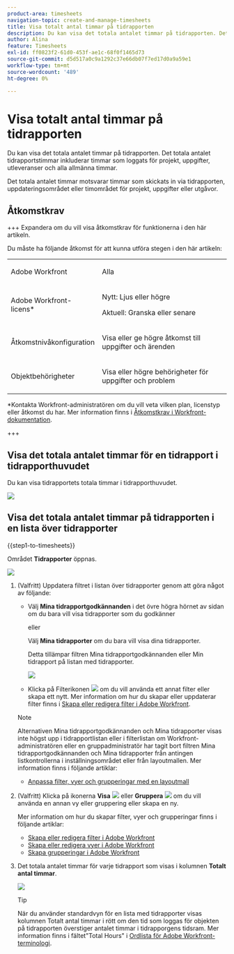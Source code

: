 ```yaml
---
product-area: timesheets
navigation-topic: create-and-manage-timesheets
title: Visa totalt antal timmar på tidrapporten
description: Du kan visa det totala antalet timmar på tidrapporten. Det totala antalet tidrapportstimmar inkluderar timmar som loggats för projekt, uppgifter, utleveranser och alla allmänna timmar.
author: Alina
feature: Timesheets
exl-id: ff0823f2-61d0-453f-ae1c-68f0f1465d73
source-git-commit: d5d517a0c9a1292c37e66db07f7ed17d0a9a59e1
workflow-type: tm+mt
source-wordcount: '489'
ht-degree: 0%

---
```


# Visa totalt antal timmar på tidrapporten

<!--Audited: 8/2024-->

Du kan visa det totala antalet timmar på tidrapporten. Det totala antalet tidrapportstimmar inkluderar timmar som loggats för projekt, uppgifter, utleveranser och alla allmänna timmar.

Det totala antalet timmar motsvarar timmar som skickats in via tidrapporten, uppdateringsområdet eller timområdet för projekt, uppgifter eller utgåvor.

## Åtkomstkrav

+++ Expandera om du vill visa åtkomstkrav för funktionerna i den här artikeln.

Du måste ha följande åtkomst för att kunna utföra stegen i den här artikeln:

<table style="table-layout:auto"> 
 <col> 
 <col> 
 <tbody> 
  <tr> 
   <td role="rowheader">Adobe Workfront</td> 
   <td> <p>Alla</p> </td> 
  </tr> 
  <tr> 
   <td role="rowheader">Adobe Workfront-licens*</td> 
   <td> <p>Nytt: Ljus eller högre </p>
   <p>Aktuell: Granska eller senare</p> </td> 
  </tr> 
  <tr> 
   <td role="rowheader">Åtkomstnivåkonfiguration</td> 
   <td> <p>Visa eller ge högre åtkomst till uppgifter och ärenden</p> </td> 
  </tr> 
  <tr> 
   <td role="rowheader">Objektbehörigheter</td> 
   <td> <p>Visa eller högre behörigheter för uppgifter och problem</p> </td> 
  </tr> 
 </tbody> 
</table>

*Kontakta Workfront-administratören om du vill veta vilken plan, licenstyp eller åtkomst du har. Mer information finns i [Åtkomstkrav i Workfront-dokumentation](/help/quicksilver/administration-and-setup/add-users/access-levels-and-object-permissions/access-level-requirements-in-documentation.md).

+++

## Visa det totala antalet timmar för en tidrapport i tidrapporthuvudet

Du kan visa tidrapportets totala timmar i tidrapporthuvudet.

![](assets/timesheet-total-hours-in-header-highlighted-redesigned.png)

## Visa det totala antalet timmar på tidrapporten i en lista över tidrapporter

{{step1-to-timesheets}}

Området **Tidrapporter** öppnas.

![](assets/timesheet-list-one-timesheet-selected-nwe-350x70.png)

1. (Valfritt) Uppdatera filtret i listan över tidrapporter genom att göra något av följande:

   * Välj **Mina tidrapportgodkännanden** i det övre högra hörnet av sidan om du bara vill visa tidrapporter som du godkänner

     eller

     Välj **Mina tidrapporter** om du bara vill visa dina tidrapporter.

     Detta tillämpar filtren Mina tidrapportgodkännanden eller Min tidrapport på listan med tidrapporter.

     ![](assets/my-timesheet-approvals-my-timesheets-pills-on-timesheets-list-nwe-350x58.png)

   * Klicka på Filterikonen ![](assets/filter-nwepng.png) om du vill använda ett annat filter eller skapa ett nytt. Mer information om hur du skapar eller uppdaterar filter finns i [Skapa eller redigera filter i Adobe Workfront](../../reports-and-dashboards/reports/reporting-elements/create-filters.md).

   >[!NOTE]
   >
   >Alternativen Mina tidrapportgodkännanden och Mina tidrapporter visas inte högst upp i tidrapportlistan eller i filterlistan om Workfront-administratören eller en gruppadministratör har tagit bort filtren Mina tidrapportgodkännanden och Mina tidrapporter från antingen listkontrollerna i inställningsområdet eller från layoutmallen. Mer information finns i följande artiklar:
   >
   >   
   >   
   >   * [Anpassa filter, vyer och grupperingar med en layoutmall](../../administration-and-setup/customize-workfront/use-layout-templates/customize-fvg-list-controls-layout-template.md)
   >   
   >

1. (Valfritt) Klicka på ikonerna **Visa** ![](assets/view-icon.png) eller **Gruppera** ![](assets/grouping.png) om du vill använda en annan vy eller gruppering eller skapa en ny.

   Mer information om hur du skapar filter, vyer och grupperingar finns i följande artiklar:

   * [Skapa eller redigera filter i Adobe Workfront](../../reports-and-dashboards/reports/reporting-elements/create-filters.md)
   * [Skapa eller redigera vyer i Adobe Workfront](../../reports-and-dashboards/reports/reporting-elements/create-edit-views.md)
   * [Skapa grupperingar i Adobe Workfront](../../reports-and-dashboards/reports/reporting-elements/create-groupings.md)

1. Det totala antalet timmar för varje tidrapport som visas i kolumnen **Totalt antal timmar**.

   ![](assets/total-hours-column-highlighted-all-timesheets-list-nwe-350x120.png)

   >[!TIP]
   >
   >När du använder standardvyn för en lista med tidrapporter visas kolumnen Totalt antal timmar i rött om den tid som loggas för objekten på tidrapporten överstiger antalet timmar i tidrapporgens tidsram. Mer information finns i fältet&quot;Total Hours&quot; i [Ordlista för Adobe Workfront-terminologi](../../workfront-basics/navigate-workfront/workfront-navigation/workfront-terminology-glossary.md).
